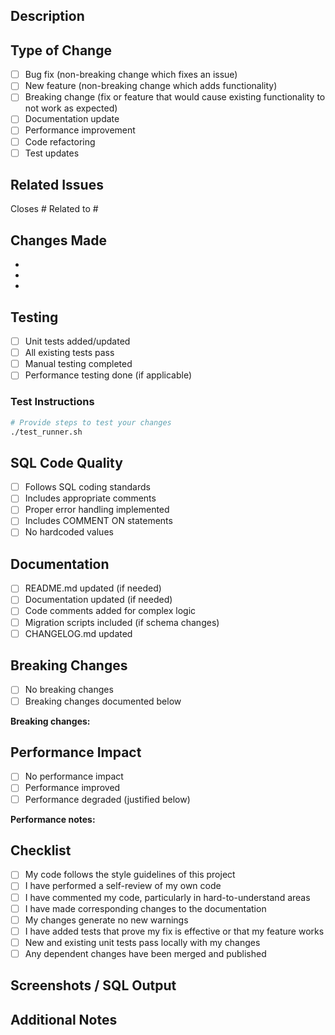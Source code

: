 ## Description
<!-- Provide a clear and concise description of what this PR does -->

## Type of Change
<!-- Check the boxes that apply -->
- [ ] Bug fix (non-breaking change which fixes an issue)
- [ ] New feature (non-breaking change which adds functionality)
- [ ] Breaking change (fix or feature that would cause existing functionality to not work as expected)
- [ ] Documentation update
- [ ] Performance improvement
- [ ] Code refactoring
- [ ] Test updates

## Related Issues
<!-- Link to related issues using #issue_number -->
Closes #
Related to #

## Changes Made
<!-- List the key changes in this PR -->
- 
- 
- 

## Testing
<!-- Describe the tests you ran and provide instructions to reproduce -->
- [ ] Unit tests added/updated
- [ ] All existing tests pass
- [ ] Manual testing completed
- [ ] Performance testing done (if applicable)

### Test Instructions
```bash
# Provide steps to test your changes
./test_runner.sh
```

## SQL Code Quality
- [ ] Follows SQL coding standards
- [ ] Includes appropriate comments
- [ ] Proper error handling implemented
- [ ] Includes COMMENT ON statements
- [ ] No hardcoded values

## Documentation
- [ ] README.md updated (if needed)
- [ ] Documentation updated (if needed)
- [ ] Code comments added for complex logic
- [ ] Migration scripts included (if schema changes)
- [ ] CHANGELOG.md updated

## Breaking Changes
<!-- If this PR includes breaking changes, describe them here -->
- [ ] No breaking changes
- [ ] Breaking changes documented below

**Breaking changes:**
<!-- Describe what breaks and migration path -->

## Performance Impact
<!-- Describe any performance impact of your changes -->
- [ ] No performance impact
- [ ] Performance improved
- [ ] Performance degraded (justified below)

**Performance notes:**
<!-- Add notes about performance testing -->

## Checklist
- [ ] My code follows the style guidelines of this project
- [ ] I have performed a self-review of my own code
- [ ] I have commented my code, particularly in hard-to-understand areas
- [ ] I have made corresponding changes to the documentation
- [ ] My changes generate no new warnings
- [ ] I have added tests that prove my fix is effective or that my feature works
- [ ] New and existing unit tests pass locally with my changes
- [ ] Any dependent changes have been merged and published

## Screenshots / SQL Output
<!-- If applicable, add screenshots or SQL output to demonstrate your changes -->

## Additional Notes
<!-- Any additional information that reviewers should know -->
